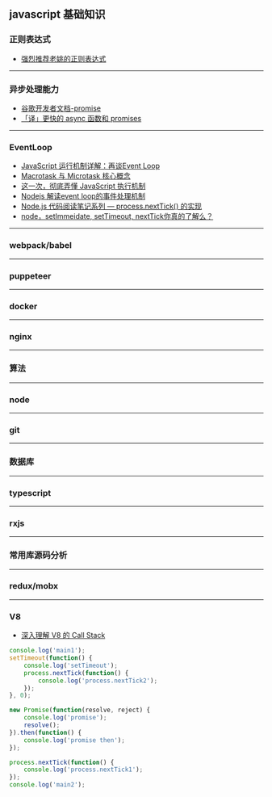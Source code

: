 ## javascript 基础知识
### 正则表达式

- [强烈推荐老姚的正则表达式](https://juejin.im/post/5965943ff265da6c30653879)
-------

### 异步处理能力
- [谷歌开发者文档-promise](https://developers.google.com/web/fundamentals/primers/promises?hl=zh-cn)
- [「译」更快的 async 函数和 promises](https://juejin.im/post/5beea5f5f265da61590b40cd?utm_source=gold_browser_extension)

-------

### EventLoop
- [JavaScript 运行机制详解：再谈Event Loop](http://www.ruanyifeng.com/blog/2014/10/event-loop.html)
- [Macrotask 与 Microtask 核心概念](http://js.walfud.com/macrotask-microtask/)
- [这一次，彻底弄懂 JavaScript 执行机制](https://juejin.im/post/59e85eebf265da430d571f89)
- [Nodejs 解读event loop的事件处理机制](https://www.jianshu.com/p/2a7ac1b3b382)
- [Node.js 代码阅读笔记系列 — process.nextTick() 的实现](https://juejin.im/post/58dc8533b123db006037c68c)
- [node，setImmeidate, setTimeout, nextTick你真的了解么？](https://hello2dj.github.io/2018/01/10/node%E5%AE%9A%E6%97%B6%E5%99%A8%E7%9B%B8%E5%85%B3%E8%AF%A6%E8%A7%A3/)

-------

### webpack/babel


-------

### puppeteer

-------
### docker

-------
### nginx

-------
### 算法

-------
### node

-------
### git

-------
### 数据库

-------
### typescript

-------
### rxjs

-------
### 常用库源码分析

-------


### redux/mobx

-------

### V8
- [深入理解 V8 的 Call Stack](https://mp.weixin.qq.com/s?__biz=MzU0Nzk1MTg5OA==&mid=2247483967&idx=1&sn=b8282dc5a672df7345281ce67841cf0d&chksm=fb47c64acc304f5c5d1f1e140285dbff67a888f1dd0387b589002902ffeb26e59e550d0323e7&scene=21#wechat_redirect)

```javascript
console.log('main1');
setTimeout(function() {
    console.log('setTimeout');
    process.nextTick(function() {
        console.log('process.nextTick2');
    });
}, 0);

new Promise(function(resolve, reject) {
    console.log('promise');
    resolve();
}).then(function() {
    console.log('promise then');
});

process.nextTick(function() {
    console.log('process.nextTick1');
});
console.log('main2');
```